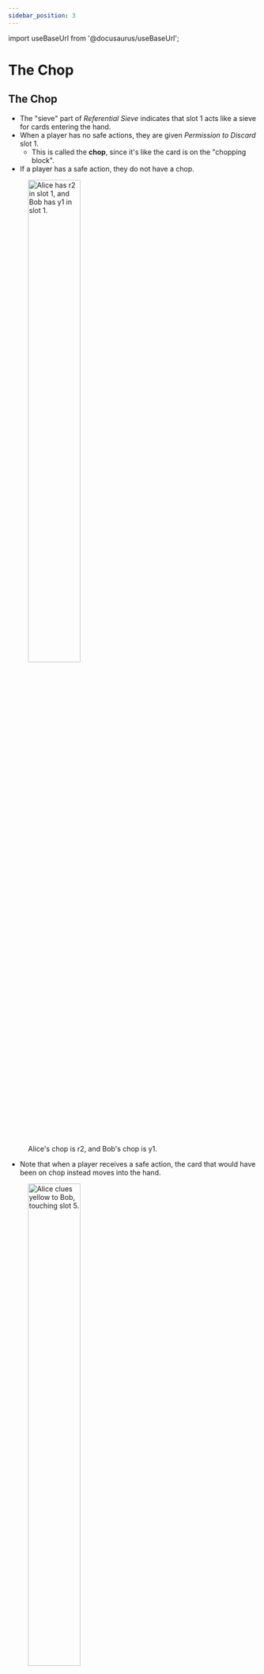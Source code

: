 ```yaml
---
sidebar_position: 3
---
```


import useBaseUrl from '@docusaurus/useBaseUrl';

# The Chop

## The Chop

- The "sieve" part of *Referential Sieve* indicates that slot 1 acts like a sieve for cards entering the hand.
- When a player has no safe actions, they are given *Permission to Discard* slot 1.
    - This is called the **chop**, since it's like the card is on the "chopping block".
- If a player has a safe action, they do not have a chop.

<figure>
    <img src={useBaseUrl('/img/chop.png')} alt="Alice has r2 in slot 1, and Bob has y1 in slot 1." width="50%"/>
    <figcaption>Alice's chop is r2, and Bob's chop is y1.</figcaption>
</figure>

- Note that when a player receives a safe action, the card that would have been on chop instead moves into the hand.

<figure>
    <img src={useBaseUrl('/img/play-clue.png')} alt="Alice clues yellow to Bob, touching slot 5." width="50%"/>
    <figcaption>After slot 4 plays, Bob will get a new chop.</figcaption>
</figure>

- That card is now **sieved**: it will never be on chop again.
- Sieving trash cards into the hand is very bad, because additional clues will be needed to make them discard!

## Managing the chop

- Partner should always either have a safe action or a safe chop (i.e. not playable or critical).
- If partner's chop is important, a clue should be given to save it!

<figure>
    <img src={useBaseUrl('/img/managing-chop.png')} alt="Alice's hand is g5, p2, b3, g2, b3." width="50%"/>
    <figcaption>To prevent g5 from being discarded, Bob can clue 2 to Alice (as a *Referential Discard Clue*).</figcaption>
</figure>

- As explained above, any kind of safe action will move the card on slot 1 off chop.
    - This includes [*Referential Play Clues*](./play-clues) and fill-in clues that reveal a safe action.

<figure>
    <img src={useBaseUrl('/img/managing-chop-2.png')} alt="y1 is played. Alice's hand is p3, y5, g2, y2, b3." width="100%"/>
    <figcaption>To prevent p3 from being discarded, Bob can clue blue to Alice (as a *Referential Play Clue*).</figcaption>
</figure>
